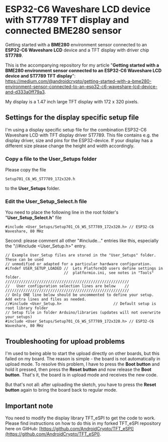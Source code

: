 # ESP32-C6 Waveshare LCD device with ST7789 TFT display and connected BME280 sensor
 Getting started with a **BME280** environment sensor connected to an **ESP32-C6 Waveshare LCD** device and a TFT display with driver chip **ST7789**.

This is the accompanying repository for my article "**Getting started with a BME280 environment sensor connected to an ESP32-C6 Waveshare LCD device and ST7789 TFT display**": https://medium.com/@androidcrypto/getting-started-with-a-bme280-environment-sensor-connected-to-an-esp32-c6-waveshare-lcd-device-and-d333a0ff79a3.

My display is a 1.47 inch large TFT display with 172 x 320 pixels.

## Settings for the display specific setup file

I'm using a display specific setup file for the combination ESP32-C6 Waveshare LCD with TFT display driver ST7789. This file contains e.g. the display driver, size and pins for the ESP32-device. If your display has a different size please change the height and width accordingly. 

### Copy a file to the User_Setups folder

Please copy the file

    Setup701_C6_WS_ST7789_172x320.h

to the **User_Setups** folder.

### Edit the User_Setup_Select.h file

You need to place the following line in the root folder's "**User_Setup_Select.h**" file

    #include <User_Setups/Setup701_C6_WS_ST7789_172x320.h> // ESP32-C6 Waveshare, 80 MHz

Second: please comment all other "#include..." entries like this, especially the "//#include <User_Setup.h>" entry.

````
// Example User_Setup files are stored in the "User_Setups" folder. These can be used
// unmodified or adapted for a particular hardware configuration.
#ifndef USER_SETUP_LOADED //  Lets PlatformIO users define settings in
                          //  platformio.ini, see notes in "Tools" folder.
///////////////////////////////////////////////////////
//   User configuration selection lines are below    //
///////////////////////////////////////////////////////
// Only ONE line below should be uncommented to define your setup.  Add extra lines and files as needed.
//#include <User_Setup.h>                       // Default setup is root library folder
// Setup file in folder Arduino/libraries (updates will not overwrite your setups)
#include <User_Setups/Setup701_C6_WS_ST7789_172x320.h> // ESP32-C6 Waveshare, 80 MHz
````

## Troubleshooting for upload problems

I'm used to being able to start the upload directly on other boards, but this failed on my board. The reason is simple - the board is not automatically in upload mode. To resolve this problem,  I have to press the **Boot button** and hold it pressed, then press the **Reset button** and now release the **Boot button**. That's it, the board is in upload mode and receives the new code.

But that's not all: after uploading the sketch, you have to press the **Reset button** again to bring the board back to regular mode.

## Important note

You need to modify the display library TFT_eSPI to get the code to work. Please find instructions on how to do this in my forked TFT_eSPI repository here on GitHub: [https://github.com/AndroidCrypto/TFT_eSPI](https://github.com/AndroidCrypto/TFT_eSPI).
